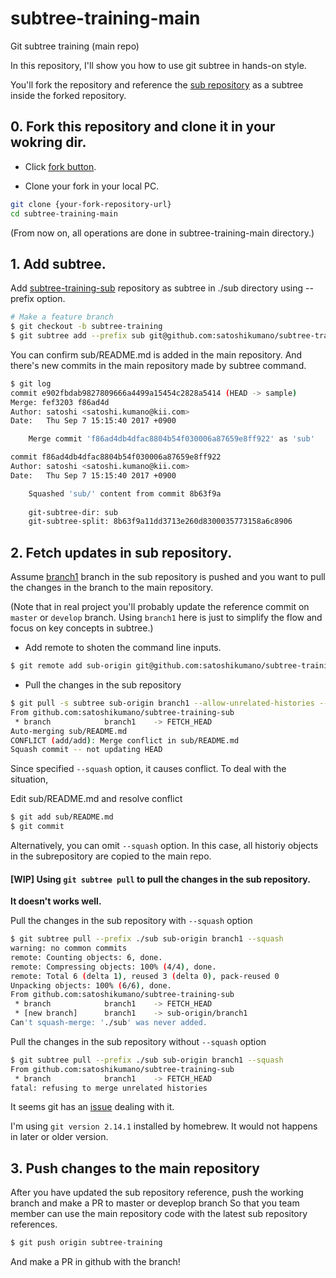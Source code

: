 # subtree-training-main

Git subtree training (main repo)

In this repository, I'll show you how to use git subtree in hands-on style.

You'll fork the repository and reference the [sub repository](https://github.com/satoshikumano/subtree-training-sub)
as a subtree inside the forked repository.

## 0. Fork this repository and clone it in your wokring dir.

- Click [fork button]([https://github.com/satoshikumano/subtree-training-main#fork-destination-box]).

- Clone your fork in your local PC.

```sh
git clone {your-fork-repository-url}
cd subtree-training-main
```

(From now on, all operations are done in subtree-training-main directory.)

## 1. Add subtree.

Add [subtree-training-sub](https://github.com/satoshikumano/subtree-training-sub) repository as subtree in ./sub directory using --prefix option.

```sh
# Make a feature branch
$ git checkout -b subtree-training
$ git subtree add --prefix sub git@github.com:satoshikumano/subtree-training-sub.git master --squash
```

You can confirm sub/README.md is added in the main repository.
And there's new commits in the main repository made by subtree command.

```sh
$ git log
commit e902fbdab9827809666a4499a15454c2828a5414 (HEAD -> sample)
Merge: fef3203 f86ad4d
Author: satoshi <satoshi.kumano@kii.com>
Date:   Thu Sep 7 15:15:40 2017 +0900

    Merge commit 'f86ad4db4dfac8804b54f030006a87659e8ff922' as 'sub'

commit f86ad4db4dfac8804b54f030006a87659e8ff922
Author: satoshi <satoshi.kumano@kii.com>
Date:   Thu Sep 7 15:15:40 2017 +0900

    Squashed 'sub/' content from commit 8b63f9a
    
    git-subtree-dir: sub
    git-subtree-split: 8b63f9a11dd3713e260d8300035773158a6c8906
```

## 2. Fetch updates in sub repository.

Assume [branch1](https://github.com/satoshikumano/subtree-training-sub/tree/branch1) branch in the sub repository is pushed and you want to pull the changes in the branch to the main repository.

(Note that in real project you'll probably update the reference commit on `master` or `develop` branch.
Using `branch1` here is just to simplify the flow and focus on key concepts in subtree.)

- Add remote to shoten the command line inputs.

```sh
$ git remote add sub-origin git@github.com:satoshikumano/subtree-training-sub.git
```

- Pull the changes in the sub repository

```sh
$ git pull -s subtree sub-origin branch1 --allow-unrelated-histories --squash
From github.com:satoshikumano/subtree-training-sub
 * branch            branch1    -> FETCH_HEAD
Auto-merging sub/README.md
CONFLICT (add/add): Merge conflict in sub/README.md
Squash commit -- not updating HEAD
```

Since specified `--squash` option, it causes conflict.
To deal with the situation,

Edit sub/README.md and resolve conflict

```sh
$ git add sub/README.md
$ git commit
```

Alternatively, you can omit `--squash` option.
In this case, all historiy objects in the subrepository are copied to the main repo.

#### [WIP] Using `git subtree pull` to pull the changes in the sub repository.

**It doesn't works well.**

Pull the changes in the sub repository with `--squash` option

```sh
$ git subtree pull --prefix ./sub sub-origin branch1 --squash
warning: no common commits
remote: Counting objects: 6, done.
remote: Compressing objects: 100% (4/4), done.
remote: Total 6 (delta 1), reused 3 (delta 0), pack-reused 0
Unpacking objects: 100% (6/6), done.
From github.com:satoshikumano/subtree-training-sub
 * branch            branch1    -> FETCH_HEAD
 * [new branch]      branch1    -> sub-origin/branch1
Can't squash-merge: './sub' was never added.
```

Pull the changes in the sub repository without `--squash` option

```sh
$ git subtree pull --prefix ./sub sub-origin branch1 --squash
From github.com:satoshikumano/subtree-training-sub
 * branch            branch1    -> FETCH_HEAD
fatal: refusing to merge unrelated histories
```

It seems git has an [issue](https://stackoverflow.com/questions/39281079/git-subtree-error-fatal-refusing-to-merge-unrelated-histories) dealing with it.

I'm using `git version 2.14.1` installed by homebrew.
It would not happens in later or older version.

## 3. Push changes to the main repository

After you have updated the sub repository reference, push the working branch and make a PR to master or deveplop branch
So that you team member can use the main repository code with the latest sub repository references.

```sh
$ git push origin subtree-training
```

And make a PR in github with the branch!
